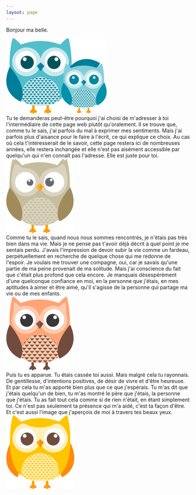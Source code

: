 ```yaml
---
layout: page
---
```


Bonjour ma belle.

<div>

<img class="p-img mr-3 mt-2 mb-1 float-left" src="./owl1.png">
<div markdown="1">
Tu te demanderas peut-être pourquoi j'ai choisi de m'adresser à toi l'intermédiaire de cette page web plutôt qu'oralement. Il se trouve que, comme tu le sais, j'ai parfois du mal à exprimer mes sentiments. Mais j'ai parfois plus d'aisance pour le faire à l'écrit, ce qui explique ce choix. Au cas où cela t'intéresserait de le savoir, cette page restera ici de nombreuses années, elle restera inchangée et elle n'est pas aisément accessible par quelqu'un qui n'en connaît pas l'adresse. Elle est juste pour toi.
</div>
</div>

<div>
<img class="p-img ml-3 mt-2 mb-1 float-right" src="./owl2.png">
<div markdown="1">
Comme tu le sais, quand nous nous sommes rencontrés, je n'étais pas très bien dans ma vie. Mais je ne pense pas t'avoir déjà décrit à quel point je me sentais perdu. J'avais l'impression de devoir subir la vie comme un fardeau, perpétuellement en recherche de quelque chose qui me redonne de l'espoir. Je voulais me trouver une compagne, oui, car je savais qu'une partie de ma peine provenait de ma solitude. Mais j'ai conscience du fait que c'était plus profond que cela encore. Je manquais désespérément d'une quelconque confiance en moi, en la personne que j'étais, en mes aptitudes à aimer et être aimé, qu'il s'agisse de la personne qui partage ma vie ou de mes enfants.
</div>
</div>

<div>
<img class="p-img mr-3 mt-2 mb-1 float-left" src="./owl3.png">
<div markdown="1">
Puis tu es apparue. Tu étais cassée toi aussi. Mais malgré cela tu rayonnais. De gentillesse, d'intentions positives, de désir de vivre et d'être heureuse. Et par cela tu m'as apporté bien plus que ce que j'espérais. Tu m'as dit que j'étais quelqu'un de bien, tu m'as montré le père que j'étais, la personne que j'étais. Tu as fait tout cela comme si de rien n'était, en étant simplement toi. Ce n'est pas seulement ta présence qui m'a aidé, c'est ta façon d'être. Et c'est aussi l'image que j'aperçois de moi à travers tes beaux yeux.
</div>
</div>

<div>
<img class="p-img ml-3 mt-2 mb-1 float-right" src="./owl4.png">
<div markdown="1">

</div>
</div>
